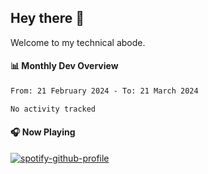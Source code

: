 ## Hey there 👋

Welcome to my technical abode.

#### 📊 Monthly Dev Overview
<!--START_SECTION:waka-->

```txt
From: 21 February 2024 - To: 21 March 2024

No activity tracked
```

<!--END_SECTION:waka-->

#### 🎧 Now Playing

[![spotify-github-profile](https://spotify-github-profile.vercel.app/api/view?uid=james2mid&cover_image=true&theme=natemoo-re)](https://open.spotify.com/user/james2mid?si=2b3baf2b09cb499e)
